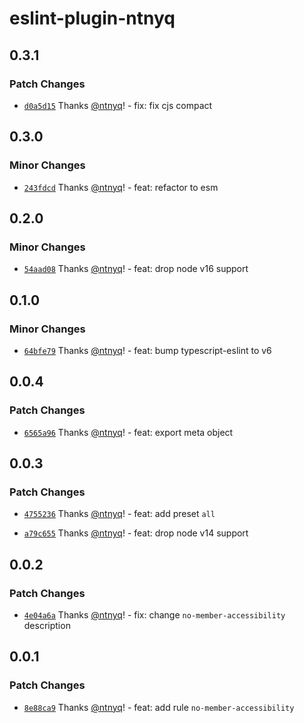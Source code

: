 # eslint-plugin-ntnyq

## 0.3.1

### Patch Changes

- [`d0a5d15`](https://github.com/ntnyq/eslint-plugin-ntnyq/commit/d0a5d15046729897a5a713f1d665b8b19e9e3c3f) Thanks [@ntnyq](https://github.com/ntnyq)! - fix: fix cjs compact

## 0.3.0

### Minor Changes

- [`243fdcd`](https://github.com/ntnyq/eslint-plugin-ntnyq/commit/243fdcd1c4eaf5ce34c47111f6b676ab30750f47) Thanks [@ntnyq](https://github.com/ntnyq)! - feat: refactor to esm

## 0.2.0

### Minor Changes

- [`54aad08`](https://github.com/ntnyq/eslint-plugin-ntnyq/commit/54aad086d2f2dfb0e63a08724bdc063fee249fbd) Thanks [@ntnyq](https://github.com/ntnyq)! - feat: drop node v16 support

## 0.1.0

### Minor Changes

- [`64bfe79`](https://github.com/ntnyq/eslint-plugin-ntnyq/commit/64bfe79a48bbe2a2bc2c00270e808f7511309eae) Thanks [@ntnyq](https://github.com/ntnyq)! - feat: bump typescript-eslint to v6

## 0.0.4

### Patch Changes

- [`6565a96`](https://github.com/ntnyq/eslint-plugin-ntnyq/commit/6565a961ab37abe54a66df6825f3fe984c15eeb7) Thanks [@ntnyq](https://github.com/ntnyq)! - feat: export meta object

## 0.0.3

### Patch Changes

- [`4755236`](https://github.com/ntnyq/eslint-plugin-ntnyq/commit/475523665bd2d0415368beff1acd68f38ff88954) Thanks [@ntnyq](https://github.com/ntnyq)! - feat: add preset `all`

- [`a79c655`](https://github.com/ntnyq/eslint-plugin-ntnyq/commit/a79c6552cbef85483764eac6775fa72bf3f7c597) Thanks [@ntnyq](https://github.com/ntnyq)! - feat: drop node v14 support

## 0.0.2

### Patch Changes

- [`4e04a6a`](https://github.com/ntnyq/eslint-plugin-ntnyq/commit/4e04a6aee62b5a27b00f7d5443a77e7c91458037) Thanks [@ntnyq](https://github.com/ntnyq)! - fix: change `no-member-accessibility` description

## 0.0.1

### Patch Changes

- [`8e88ca9`](https://github.com/ntnyq/eslint-plugin-ntnyq/commit/8e88ca97d0af7928f5101fa3678446f7a4da546d) Thanks [@ntnyq](https://github.com/ntnyq)! - feat: add rule `no-member-accessibility`
